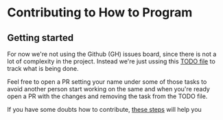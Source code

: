# Contributing to How to Program

## Getting started

For now we're not using the Github (GH) issues board, since there is not a lot of complexity in the project. Instead we're just ussing this [TODO file](TODO.md) to track what is being done.

Feel free to open a PR setting your name under some of those tasks to avoid another person start working on the same and when you're ready open a PR with the changes and removing the task from the TODO file.

If you have some doubts how to contribute, [these steps](https://gist.github.com/MarcDiethelm/7303312) will help you
